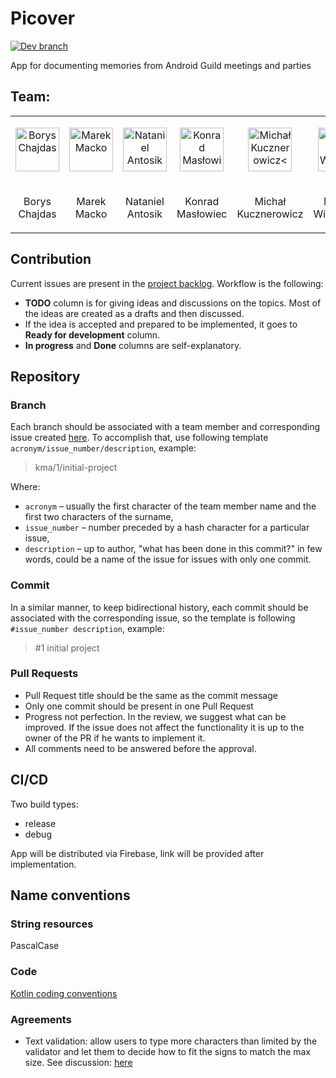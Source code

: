 # Picover

[![Dev branch](https://github.com/intive/Picover/actions/workflows/default_branch_verification.yml/badge.svg)](https://github.com/intive/Picover/actions/workflows/default_branch_verification.yml)

App for documenting memories from Android Guild meetings and parties

## Team:

<table>
  <tr>
    <td>
      <p align="center">
        <a href="https://github.com/BorysChajdas">
          <img  src="https://avatars.githubusercontent.com/BorysChajdas" alt="Borys Chajdas" width="70">
        </a>
      </p>
    </td>
	<td>
      <p align="center">
        <a href="https://github.com/MarekMacko">
          <img src="https://avatars.githubusercontent.com/MarekMacko" alt="Marek Macko" width="70">
        </a>
      </p>
    </td>
	<td>
      <p align="center">
        <a href="https://github.com/Nataniel-Antosik">
          <img src="https://avatars.githubusercontent.com/Nataniel-Antosik" alt="Nataniel Antosik" width="70" >
        </a>
      </p>
    </td>
	<td>
      <p align="center">
        <a href="https://github.com/kmaslowiec">
		  <img src="https://avatars.githubusercontent.com/kmaslowiec" alt="Konrad Masłowiec" width="70">
		</a>
      </p>
    </td>
	<td>
      <p align="center">
		<a href="https://github.com/michal-kucznerowicz">
		  <img src="https://avatars.githubusercontent.com/michal-kucznerowicz" alt="Michał Kucznerowicz<" width="70">
		</a>
      </p>
    </td>
	<td>
      <p align="center">
		<a href="https://github.com/marcinWisnia">
		  <img src="https://avatars.githubusercontent.com/marcinWisnia" alt="Marcin Wiśniewski" width="70">
		</a>
      </p>
    </td>
	<td>
      <p align="center">
		<a href="https://github.com/bartek977">
		  <img src="https://avatars.githubusercontent.com/bartek977" alt="Bartłomiej Turkosz" width="70">
		</a>
      </p>
    </td>
  </tr>
  <tr>
	<td>
	  <p align="center">
		Borys Chajdas
	  </p>
    </td>
	<td>
	  <p align="center">
		Marek Macko
	  </p>
    </td>
	<td>
	  <p align="center">
		Nataniel Antosik
	  </p>
    </td>
	<td>
	  <p align="center">
		Konrad Masłowiec
	  </p>
    </td>
	<td>
	  <p align="center">
		Michał Kucznerowicz
	  </p>
    </td>
	<td>
	  <p align="center">
		Marcin Wiśniewski
	  </p>
    </td>
	<td>
	  <p align="center">
		Bartłomiej Turkosz
	  </p>
    </td>
  </tr>
</table>

## Contribution

Current issues are present in the [project backlog](https://github.com/orgs/intive/projects/3). Workflow is the following:

- **TODO** column is for giving ideas and discussions on the topics. Most of the ideas are created as a drafts and then discussed.
- If the idea is accepted and prepared to be implemented, it goes to **Ready for development** column.
- **In progress** and **Done** columns are self-explanatory.

## Repository

### Branch

Each branch should be associated with a team member and corresponding issue created [here](https://github.com/intive/Picover/issues).
To accomplish that, use following template `acronym/issue_number/description`, example:
> kma/1/initial-project

Where:

- `acronym` – usually the first character of the team member name and the first two characters of the surname,
- `issue_number` – number preceded by a hash character for a particular issue,
- `description` – up to author, "what has been done in this commit?" in few words, could be a name of the issue for
  issues with only one commit.

### Commit

In a similar manner, to keep bidirectional history, each commit should be associated with the corresponding issue,
so the template is following `#issue_number description`, example:
> #1 initial project

### Pull Requests

- Pull Request title should be the same as the commit message
- Only one commit should be present in one Pull Request
- Progress not perfection. In the review, we suggest what can be improved. If the issue does not affect the functionality it is up to the owner of the PR if he wants to implement it.
- All comments need to be answered before the approval.

## CI/CD

Two build types:
- release
- debug

App will be distributed via Firebase, link will be provided after implementation.

## Name conventions

### String resources

PascalCase

### Code

[Kotlin coding conventions](https://kotlinlang.org/docs/coding-conventions.html)

### Agreements

- Text validation: allow users to type more characters than limited by the validator and let them to decide how to fit the signs to match the max size. See
  discussion: [here](https://github.com/Android-Guild/Picover/issues/297)
